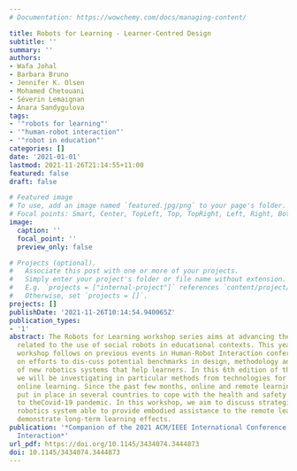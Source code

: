 ```yaml
---
# Documentation: https://wowchemy.com/docs/managing-content/

title: Robots for Learning - Learner-Centred Design
subtitle: ''
summary: ''
authors:
- Wafa Johal
- Barbara Bruno
- Jennifer K. Olsen
- Mohamed Chetouani
- Séverin Lemaignan
- Anara Sandygulova
tags:
- '"robots for learning"'
- '"human-robot interaction"'
- '"robot in education"'
categories: []
date: '2021-01-01'
lastmod: 2021-11-26T21:14:55+11:00
featured: false
draft: false

# Featured image
# To use, add an image named `featured.jpg/png` to your page's folder.
# Focal points: Smart, Center, TopLeft, Top, TopRight, Left, Right, BottomLeft, Bottom, BottomRight.
image:
  caption: ''
  focal_point: ''
  preview_only: false

# Projects (optional).
#   Associate this post with one or more of your projects.
#   Simply enter your project's folder or file name without extension.
#   E.g. `projects = ["internal-project"]` references `content/project/deep-learning/index.md`.
#   Otherwise, set `projects = []`.
projects: []
publishDate: '2021-11-26T10:14:54.940065Z'
publication_types:
- '1'
abstract: The Robots for Learning workshop series aims at advancing the research topics
  related to the use of social robots in educational contexts. This year's half-day
  workshop follows on previous events in Human-Robot Interaction conferences focusing
  on efforts to dis-cuss potential benchmarks in design, methodology and evaluation
  of new robotics systems that help learners. In this 6th edition of the workshop,
  we will be investigating in particular methods from technologies for education and
  online learning. Since the past few months, online and remote learning has been
  put in place in several countries to cope with the health and safety measures due
  to theCovid-19 pandemic. In this workshop, we aim to discuss strategies to design
  robotics system able to provide embodied assistance to the remote learners and to
  demonstrate long-term learning effects.
publication: '*Companion of the 2021 ACM/IEEE International Conference on Human-Robot
  Interaction*'
url_pdf: https://doi.org/10.1145/3434074.3444873
doi: 10.1145/3434074.3444873
---
```

